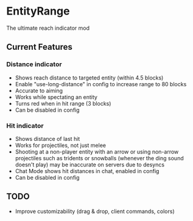 # EntityRange

The ultimate reach indicator mod

## Current Features
### Distance indicator
- Shows reach distance to targeted entity (within 4.5 blocks)
- Enable "use-long-distance" in config to increase range to 80 blocks
- Accurate to aiming
- Works while spectating an entity
- Turns red when in hit range (3 blocks)
- Can be disabled in config

### Hit indicator
- Shows distance of last hit
- Works for projectiles, not just melee
- Shooting at a non-player entity with an arrow or using non-arrow projectiles such as tridents or snowballs (whenever the ding sound doesn't play) may be inaccurate on servers due to desyncs
- Chat Mode shows hit distances in chat, enabled in config
- Can be disabled in config

## TODO
- Improve customizability (drag & drop, client commands, colors)